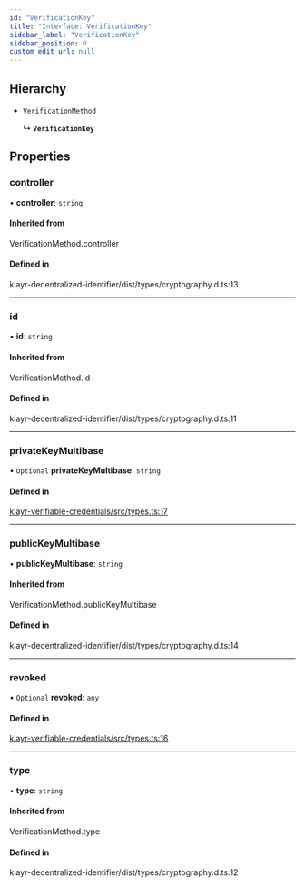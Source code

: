 ```yaml
---
id: "VerificationKey"
title: "Interface: VerificationKey"
sidebar_label: "VerificationKey"
sidebar_position: 0
custom_edit_url: null
---
```


## Hierarchy

- `VerificationMethod`

  ↳ **`VerificationKey`**

## Properties

### controller

• **controller**: `string`

#### Inherited from

VerificationMethod.controller

#### Defined in

klayr-decentralized-identifier/dist/types/cryptography.d.ts:13

___

### id

• **id**: `string`

#### Inherited from

VerificationMethod.id

#### Defined in

klayr-decentralized-identifier/dist/types/cryptography.d.ts:11

___

### privateKeyMultibase

• `Optional` **privateKeyMultibase**: `string`

#### Defined in

[klayr-verifiable-credentials/src/types.ts:17](https://github.com/aldhosutra/klayr-did/blob/515766d/packages/klayr-verifiable-credentials/src/types.ts#L17)

___

### publicKeyMultibase

• **publicKeyMultibase**: `string`

#### Inherited from

VerificationMethod.publicKeyMultibase

#### Defined in

klayr-decentralized-identifier/dist/types/cryptography.d.ts:14

___

### revoked

• `Optional` **revoked**: `any`

#### Defined in

[klayr-verifiable-credentials/src/types.ts:16](https://github.com/aldhosutra/klayr-did/blob/515766d/packages/klayr-verifiable-credentials/src/types.ts#L16)

___

### type

• **type**: `string`

#### Inherited from

VerificationMethod.type

#### Defined in

klayr-decentralized-identifier/dist/types/cryptography.d.ts:12
